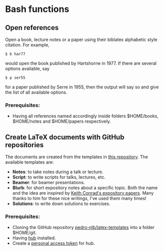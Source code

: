 # Bash functions

## Open references
Open a book, lecture notes or a paper using their biblatex alphabetic style citation. For example,
```
$ b har77
```
would open the book published by Hartshorne in 1977. If there are several options available, say
```
$ p ser55
```
for a paper published by Serre in 1955, then the output will say so and give the list of all available options.

### Prerequisites:

- Having all references named accordingly inside folders $HOME/books, $HOME/notes and $HOME/papers respectively.

## Create LaTeX documents with GitHub repositories
The documents are created from the templates in [this repository](https://github.com/pedro-nlb/latex-templates).
The available templates are:

- **Notes**: to take notes during a talk or lecture.
- **Script**: to write scripts for talks, lectures, etc.
- **Beamer**: for beamer presentations.
- **Blurb**: for short expository notes about a specific topic. Both the name and the idea are inspired by [Keith Conrad's expository papers](https://kconrad.math.uconn.edu/blurbs/). Many thanks to him for these nice writings, I've used them many times!
- **Solutions**: to write down solutions to exercises.

### Prerequisites:

- Cloning the GitHub repository [pedro-nlb/latex-templates](https://github.com/pedro-nlb/latex-templates) into a folder $HOME/git.
- Having [hub](https://github.com/github/hub) installed.
- Create a [personal access token](https://docs.github.com/en/github/authenticating-to-github/creating-a-personal-access-token) for hub.
